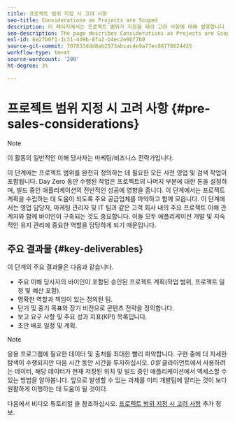 ```yaml
---
title: 프로젝트 범위 지정 시 고려 사항
seo-title: Considerations as Projects are Scoped
description: 이 페이지에서는 프로젝트 범위가 지정될 때의 고려 사항에 대해 설명합니다
seo-description: The page describes Considerations as Projects are Scoped
exl-id: 6e27b0f1-3c31-4d9b-8fa2-b4ec2e9bf7b0
source-git-commit: 707833ddd8ab2573abcac4e9a77ec88778624435
workflow-type: tm+mt
source-wordcount: '288'
ht-degree: 3%

---
```


# 프로젝트 범위 지정 시 고려 사항 {#pre-sales-considerations}

>[!NOTE]
>이 활동의 일반적인 이해 당사자는 마케팅/비즈니스 전략가입니다.

이 단계에는 프로젝트 범위를 완전히 정의하는 데 필요한 모든 사전 영업 및 검색 작업이 포함됩니다. Day Zero 동안 수행된 작업은 프로젝트의 나머지 부분에 대한 톤을 설정하며, 빌드 중인 애플리케이션의 전반적인 성공에 영향을 줍니다.
이 단계에서는 프로젝트 계획을 수립하는 데 도움이 되도록 주요 공급업체를 파악하고 함께 모읍니다. 이 단계에서는 영업 담당자, 마케팅 관리자 및 IT 팀과 같은 고객 회사 내의 주요 프로젝트 이해 관계자와 함께 바이인이 구축되는 것도 중요합니다. 이들 모두 애플리케이션 개발 및 지속적인 유지 관리에 중요한 역할을 담당하게 되기 때문입니다.

## 주요 결과물 {#key-deliverables}

이 단계의 주요 결과물은 다음과 같습니다.

* 주요 이해 당사자의 바이인이 포함된 승인된 프로젝트 계획(작업 범위, 프로젝트 일정 및 예산 포함).
* 명확한 역할과 책임이 있는 정의된 팀.
* 단기 및 중기 목표와 장기 비전으로 콘텐츠 전략을 정의합니다.
* 보고 요구 사항 및 주요 성과 지표(KPI) 목록입니다.
* 초안 배포 일정 및 계획.

>[!NOTE]
>
>응용 프로그램에 필요한 데이터 및 출처를 최대한 빨리 파악합니다. 구현 중에 더 자세한 탐색이 수행되지만 다음 시간 동안 시간을 투자하십시오. *0일* 클라이언트에서 사용하려는 데이터, 해당 데이터가 현재 저장된 위치 및 빌드 중인 애플리케이션에서 액세스할 수 있는 방법을 알아봅니다. 앞으로 발생할 수 있는 과제를 미리 개발팀에 알리는 것이 보다 원활하게 이행하는 데 도움이 될 것이다.

다음에서 비디오 튜토리얼 을 참조하십시오. [프로젝트 범위 지정 시 고려 사항](https://helpx.adobe.com/experience-manager/6-5/screens/using/project-considerations.html) 추가 정보.
